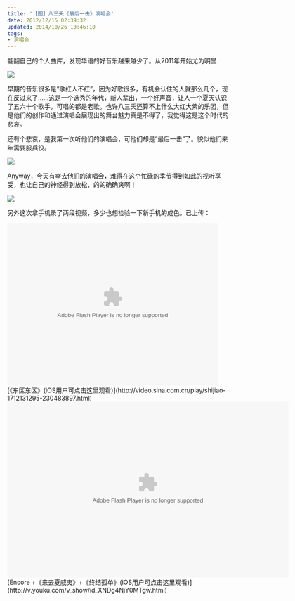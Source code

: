 ```yaml
---
title: '【图】八三夭《最后一击》演唱会'
date: 2012/12/15 02:39:32
updated: 2014/10/26 10:46:10
tags:
- 演唱会
---
```


翻翻自己的个人曲库，发现华语的好音乐越来越少了。从2011年开始尤为明显

<img src="http://jiongks-typecho.stor.sinaapp.com/usr/uploads/2012/12/327178183.jpg" />

早期的音乐很多是“歌红人不红”，因为好歌很多，有机会认住的人就那么几个，现在反过来了……这是一个选秀的年代，新人辈出，一个好声音，让人一个夏天认识了五六十个歌手，可唱的都是老歌。也许八三夭还算不上什么大红大紫的乐团，但是他们的创作和通过演唱会展现出的舞台魅力真是不得了，我觉得这是这个时代的悲哀。

还有个悲哀，是我第一次听他们的演唱会，可他们却是“最后一击”了。貌似他们来年需要服兵役。<!--more-->

<img src="http://jiongks-typecho.stor.sinaapp.com/usr/uploads/2012/12/83157332.jpg" />

Anyway，今天有幸去他们的演唱会，难得在这个忙碌的季节得到如此的视听享受，也让自己的神经得到放松，的的确确爽啊！

<img src="http://jiongks-typecho.stor.sinaapp.com/usr/uploads/2012/12/109174833.jpg" />

另外这次拿手机录了两段视频，多少也想检验一下新手机的成色。已上传：

<div><object id='sinaplayer' width='480' height='370' ><param name='allowScriptAccess' value='always' /><embed pluginspage='http://www.macromedia.com/go/getflashplayer' src='http://video.sina.com.cn/api/outPlayRefer.php?video_id=230483897' type='application/x-shockwave-flash' name='sinaplayer' allowFullScreen='true' allowScriptAccess='always' width='480' height='370'></embed></object></div>
[《东区东区》(iOS用户可点击这里观看)](http://video.sina.com.cn/play/shijiao-1712131295-230483897.html)

<div><embed src="http://player.youku.com/player.php/sid/XNDg4NjY0MTgw/v.swf" quality="high" width="640" height="400" align="middle" allowScriptAccess="sameDomain" allowFullscreen="true" type="application/x-shockwave-flash"></embed></div>
[Encore +《来去夏威夷》+《终结孤单》(iOS用户可点击这里观看)](http://v.youku.com/v_show/id_XNDg4NjY0MTgw.html)